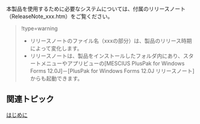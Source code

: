 
本製品を使用するために必要なシステムについては、付属のリリースノート（ReleaseNote\_xxx.htm）をご覧ください。


> !type=warning
>
> *   リリースノートのファイル名（xxxの部分）は、製品のリリース時期によって変化します。
> *   リリースノートは、製品をインストールしたフォルダ内にあり、スタートメニューやアプリビューの[MESCIUS PlusPak for Windows Forms 12.0J\]－[PlusPak for Windows Forms 12.0J リリースノート\]からも起動できます。

## 関連トピック

[はじめに](gcdocsite__documentlink?toc-item-id=5a683186-3fa6-4dcb-a11a-1afc4e800b15)